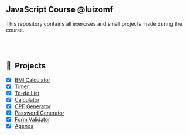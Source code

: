 ## JavaScript Course @luizomf
This repository contains all exercises and small projects made during the course.

<br><br>

## 🚧 &nbsp;Projects

- [x] [BMI Calculator](https://github.com/kauanhindlmayer/javascript-course/tree/main/modulo3/029_calculo_imc)
- [x] [Timer](https://github.com/kauanhindlmayer/javascript-course/tree/main/modulo3/048_timer)
- [x] [To-do List](https://github.com/kauanhindlmayer/javascript-course/tree/main/modulo3/049_lista_de_tarefas)
- [x] [Calculator](https://github.com/kauanhindlmayer/javascript-course/tree/main/modulo4/060_calculadora_com_funcao_construtora)
- [x] [CPF Generator](https://github.com/kauanhindlmayer/javascript-course/tree/main/modulo9/096_gerador_de_cpfs_validos)
- [x] [Password Generator](https://github.com/kauanhindlmayer/javascript-course/tree/main/modulo9/097_gerador_de_senhas)
- [x] [Form Validator](https://github.com/kauanhindlmayer/javascript-course/tree/main/modulo7/087_validando_um_formulario.js)
- [x] [Agenda](https://github.com/kauanhindlmayer/javascript-course/tree/main/modulo11_projeto_agenda)
